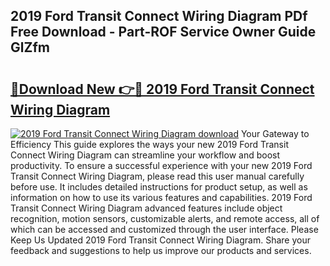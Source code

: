 ## 2019 Ford Transit Connect Wiring Diagram PDf Free Download - Part-ROF Service Owner Guide GlZfm

# <h2><a href="http://dfsti1e.blite.top/?on=2019+Ford+Transit+Connect+Wiring+Diagram">🔗Download New 👉🔴 2019 Ford Transit Connect Wiring Diagram</a></h2>

[![2019 Ford Transit Connect Wiring Diagram download](https://i.imgur.com/lujVjoI.png)](http://dfsti1e.blite.top/?on=2019+Ford+Transit+Connect+Wiring+Diagram)
Your Gateway to Efficiency This guide explores the ways your new 2019 Ford Transit Connect Wiring Diagram can streamline your workflow and boost productivity. To ensure a successful experience with your new 2019 Ford Transit Connect Wiring Diagram, please read this user manual carefully before use. It includes detailed instructions for product setup, as well as information on how to use its various features and capabilities. 2019 Ford Transit Connect Wiring Diagram advanced features include object recognition, motion sensors, customizable alerts, and remote access, all of which can be accessed and customized through the user interface. Please Keep Us Updated 2019 Ford Transit Connect Wiring Diagram. Share your feedback and suggestions to help us improve our products and services.
